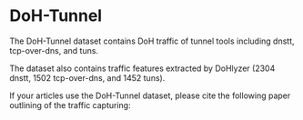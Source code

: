 # DoH-Tunnel

The DoH-Tunnel dataset contains DoH traffic of tunnel tools including dnstt, tcp-over-dns, and tuns.

The dataset also contains traffic features extracted by DoHlyzer (2304 dnstt, 1502 tcp-over-dns, and 1452 tuns).

If your articles use the DoH-Tunnel dataset, please cite the following paper outlining of the traffic capturing:

